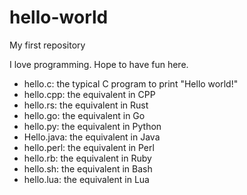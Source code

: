 # hello-world
My first repository

I love programming. Hope to have fun here.

- hello.c: the typical C program to print "Hello world!"
- hello.cpp: the equivalent in CPP
- hello.rs: the equivalent in Rust
- hello.go: the equivalent in Go
- hello.py: the equivalent in Python
- Hello.java: the equivalent in Java
- hello.perl: the equivalent in Perl
- hello.rb: the equivalent in Ruby
- hello.sh: the equivalent in Bash
- hello.lua: the equivalent in Lua

